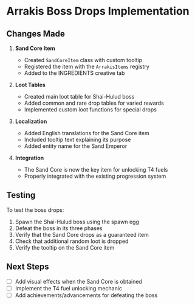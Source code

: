 # Arrakis Boss Drops Implementation

## Changes Made

1. **Sand Core Item**
   - Created `SandCoreItem` class with custom tooltip
   - Registered the item with the `ArrakisItems` registry
   - Added to the INGREDIENTS creative tab

2. **Loot Tables**
   - Created main loot table for Shai-Hulud boss
   - Added common and rare drop tables for varied rewards
   - Implemented custom loot functions for special drops

3. **Localization**
   - Added English translations for the Sand Core item
   - Included tooltip text explaining its purpose
   - Added entity name for the Sand Emperor

4. **Integration**
   - The Sand Core is now the key item for unlocking T4 fuels
   - Properly integrated with the existing progression system

## Testing

To test the boss drops:

1. Spawn the Shai-Hulud boss using the spawn egg
2. Defeat the boss in its three phases
3. Verify that the Sand Core drops as a guaranteed item
4. Check that additional random loot is dropped
5. Verify the tooltip on the Sand Core item

## Next Steps

- [ ] Add visual effects when the Sand Core is obtained
- [ ] Implement the T4 fuel unlocking mechanic
- [ ] Add achievements/advancements for defeating the boss
